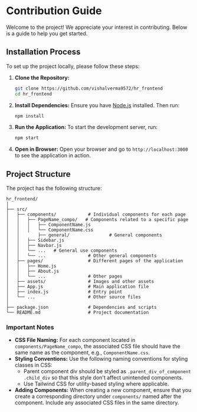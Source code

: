 
# Contribution Guide

Welcome to the project! We appreciate your interest in contributing. Below is a guide to help you get started.

## Installation Process

To set up the project locally, please follow these steps:

1. **Clone the Repository:**
   ```bash
   git clone https://github.com/vishalverma9572/hr_frontend
   cd hr_frontend
   ```

2. **Install Dependencies:**
   Ensure you have [Node.js](https://nodejs.org/) installed. Then run:
   ```bash
   npm install
   ```

3. **Run the Application:**
   To start the development server, run:
   ```bash
   npm start
   ```

4. **Open in Browser:**
   Open your browser and go to `http://localhost:3000` to see the application in action.

## Project Structure

The project has the following structure:

```
hr_frontend/
│
├── src/
│   ├── components/            # Individual components for each page
│   │   ├── PageName_compo/   # Components related to a specific page
│   │   │   ├── ComponentName.js
│   │   │   └── ComponentName.css
│   │       ├── general/               # General components
│   │   ├── Sidebar.js
│   │   ├── Navbar.js
│   │   └── ...   # General use components
│   │   └── ...                # Other general components
│   ├── pages/                 # Different pages of the application
│   │   ├── Home.js
│   │   ├── About.js
│   │   └── ...                # Other pages
│   ├── assets/                # Images and other assets                 
│   ├── App.js                 # Main application file
│   ├── index.js               # Entry point
│   └── ...                    # Other source files
│
├── package.json               # Dependencies and scripts
└── README.md                  # Project documentation
```

### Important Notes

- **CSS File Naming:** For each component located in `components/PageName_compo`, the associated CSS file should have the same name as the component, e.g., `ComponentName.css`.
- **Styling Conventions:** Use the following naming conventions for styling classes in CSS:
  - Parent component div should be styled as `.parent_div_of_component` `.child_div` so that this style don't affect unintended components.
  - Use Tailwind CSS for utility-based styling where applicable.
- **Adding Components:** When creating a new component, ensure that you create a corresponding directory under `components/` named after the component. Include any associated CSS files in the same directory.



